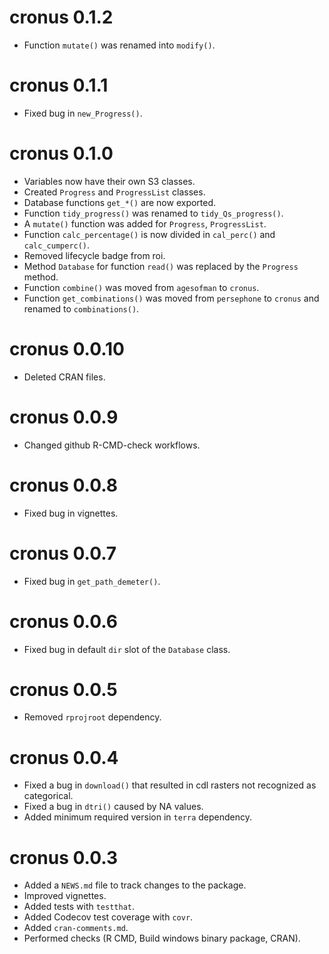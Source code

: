 # cronus 0.1.2

* Function `mutate()` was renamed into `modify()`.

# cronus 0.1.1

* Fixed bug in `new_Progress()`.

# cronus 0.1.0

* Variables now have their own S3 classes.
* Created `Progress` and `ProgressList` classes.
* Database functions `get_*()` are now exported.
* Function `tidy_progress()` was renamed to `tidy_Qs_progress()`.
* A `mutate()` function was added for `Progress`, `ProgressList`.
* Function `calc_percentage()` is now divided in `cal_perc()` and `calc_cumperc()`.
* Removed lifecycle badge from roi.
* Method `Database` for function `read()` was replaced by the `Progress` method.
* Function `combine()` was moved from `agesofman` to `cronus`.
* Function `get_combinations()` was moved from `persephone` to `cronus` and renamed to `combinations()`.

# cronus 0.0.10

* Deleted CRAN files.

# cronus 0.0.9

* Changed github R-CMD-check workflows.

# cronus 0.0.8

* Fixed bug in vignettes.

# cronus 0.0.7

* Fixed bug in `get_path_demeter()`.

# cronus 0.0.6

* Fixed bug in default `dir` slot of the `Database` class.

# cronus 0.0.5

* Removed `rprojroot` dependency.

# cronus 0.0.4

* Fixed a bug in `download()` that resulted in cdl rasters not recognized as categorical.
* Fixed a bug in `dtri()` caused by NA values.
* Added minimum required version in `terra` dependency.

# cronus 0.0.3

* Added a `NEWS.md` file to track changes to the package.
* Improved vignettes.
* Added tests with `testthat`.
* Added Codecov test coverage with `covr`.
* Added `cran-comments.md`.
* Performed checks (R CMD, Build windows binary package, CRAN).
